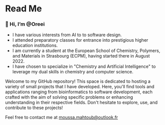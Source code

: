 # Read Me
### 👋 Hi, I’m @Oreei 
- I have various interests from AI to to software design.
- I attended preparatory classes for entrance into prestigious higher education institutions.
- I am currently a student at the European School of Chemistry, Polymers, and Materials in Strasbourg (ECPM), having started there in August 2022.
- I have chosen to specialize in "Chemistry and Artificial Intelligence" to leverage my dual skills in chemistry and computer science.

Welcome to my GitHub repository! This space is dedicated to hosting a variety of small projects that I have developed. Here, you'll find tools and applications ranging from bioinformatics to software development, each crafted with the aim of solving specific problems or enhancing understanding in their respective fields. Don't hesitate to explore, use, and contribute to these projects!

Feel free to contact me at moussa.mahtoub@outlook.fr
